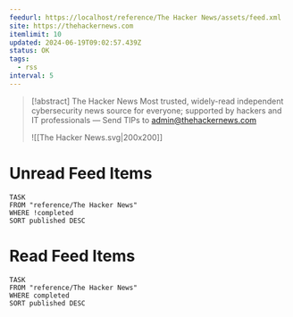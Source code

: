 ```yaml
---
feedurl: https://localhost/reference/The Hacker News/assets/feed.xml
site: https://thehackernews.com
itemlimit: 10
updated: 2024-06-19T09:02:57.439Z
status: OK
tags:
  - rss
interval: 5
---
```


> [!abstract] The Hacker News
> Most trusted, widely-read independent cybersecurity news source for everyone; supported by hackers and IT professionals — Send TIPs to admin@thehackernews.com
>
> ![[The Hacker News.svg|200x200]]
# Unread Feed Items
~~~dataview
TASK
FROM "reference/The Hacker News"
WHERE !completed
SORT published DESC
~~~

# Read Feed Items
~~~dataview
TASK
FROM "reference/The Hacker News"
WHERE completed
SORT published DESC
~~~

